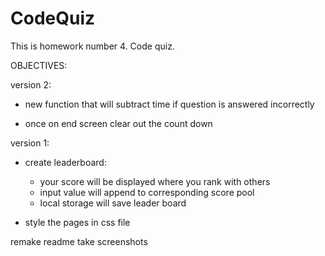# CodeQuiz
This is homework number 4. Code quiz.

OBJECTIVES:

version 2:
- new function that will subtract time if question is answered incorrectly

- once on end screen clear out the count down

version 1:
- create leaderboard:
    - your score will be displayed where you rank with others
    - input value will append to corresponding score pool
    - local storage will save leader board

- style the pages in css file

remake readme
take screenshots
